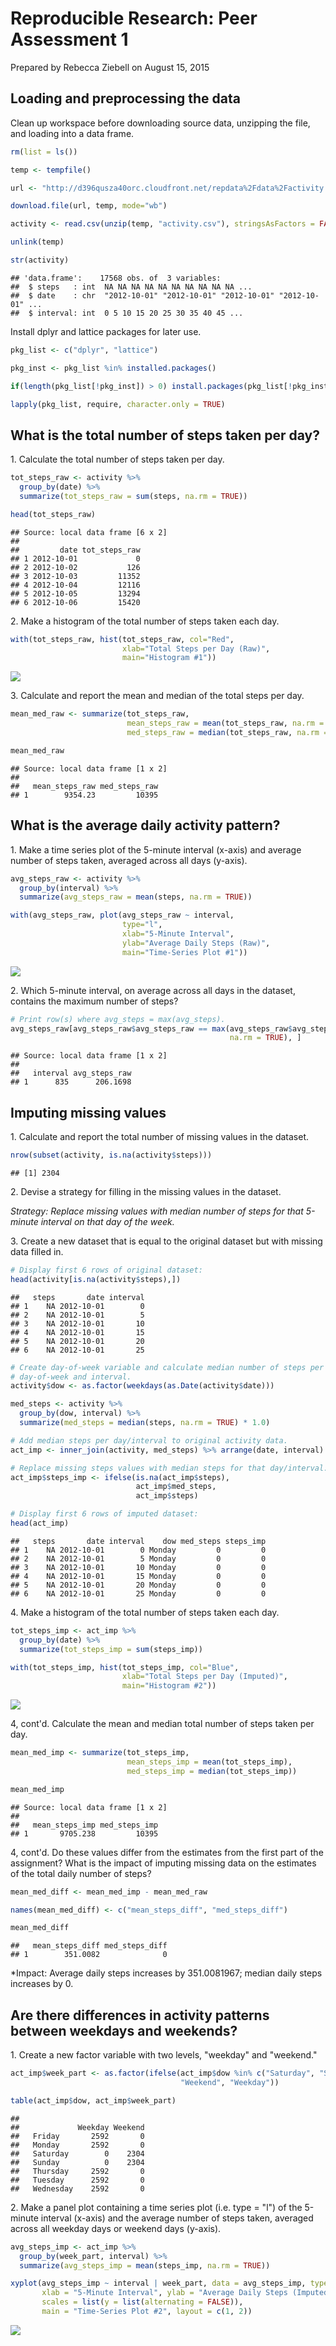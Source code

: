 # Reproducible Research: Peer Assessment 1

Prepared by Rebecca Ziebell on August 15, 2015

## Loading and preprocessing the data

Clean up workspace before downloading source data, unzipping the file, and
loading into a data frame.


```r
rm(list = ls())

temp <- tempfile()

url <- "http://d396qusza40orc.cloudfront.net/repdata%2Fdata%2Factivity.zip"

download.file(url, temp, mode="wb")

activity <- read.csv(unzip(temp, "activity.csv"), stringsAsFactors = FALSE)

unlink(temp)

str(activity)
```

```
## 'data.frame':	17568 obs. of  3 variables:
##  $ steps   : int  NA NA NA NA NA NA NA NA NA NA ...
##  $ date    : chr  "2012-10-01" "2012-10-01" "2012-10-01" "2012-10-01" ...
##  $ interval: int  0 5 10 15 20 25 30 35 40 45 ...
```

Install dplyr and lattice packages for later use.


```r
pkg_list <- c("dplyr", "lattice")

pkg_inst <- pkg_list %in% installed.packages()

if(length(pkg_list[!pkg_inst]) > 0) install.packages(pkg_list[!pkg_inst])

lapply(pkg_list, require, character.only = TRUE)
```

## What is the total number of steps taken per day?

1\. Calculate the total number of steps taken per day.


```r
tot_steps_raw <- activity %>% 
  group_by(date) %>% 
  summarize(tot_steps_raw = sum(steps, na.rm = TRUE))

head(tot_steps_raw)
```

```
## Source: local data frame [6 x 2]
## 
##         date tot_steps_raw
## 1 2012-10-01             0
## 2 2012-10-02           126
## 3 2012-10-03         11352
## 4 2012-10-04         12116
## 5 2012-10-05         13294
## 6 2012-10-06         15420
```

2\. Make a histogram of the total number of steps taken each day.


```r
with(tot_steps_raw, hist(tot_steps_raw, col="Red", 
                         xlab="Total Steps per Day (Raw)",
                         main="Histogram #1"))
```

![](PA1_template_files/figure-html/hist_raw-1.png) 

3\. Calculate and report the mean and median of the total steps per day.


```r
mean_med_raw <- summarize(tot_steps_raw, 
                          mean_steps_raw = mean(tot_steps_raw, na.rm = TRUE),
                          med_steps_raw = median(tot_steps_raw, na.rm = TRUE))

mean_med_raw
```

```
## Source: local data frame [1 x 2]
## 
##   mean_steps_raw med_steps_raw
## 1        9354.23         10395
```

## What is the average daily activity pattern?

1\. Make a time series plot of the 5-minute interval (x-axis) and average number
of steps taken, averaged across all days (y-axis).


```r
avg_steps_raw <- activity %>%
  group_by(interval) %>% 
  summarize(avg_steps_raw = mean(steps, na.rm = TRUE))

with(avg_steps_raw, plot(avg_steps_raw ~ interval, 
                         type="l", 
                         xlab="5-Minute Interval",
                         ylab="Average Daily Steps (Raw)", 
                         main="Time-Series Plot #1"))
```

![](PA1_template_files/figure-html/ts_plot_raw-1.png) 

2\. Which 5-minute interval, on average across all days in the dataset, contains
the maximum number of steps?


```r
# Print row(s) where avg_steps = max(avg_steps).
avg_steps_raw[avg_steps_raw$avg_steps_raw == max(avg_steps_raw$avg_steps_raw,
                                                 na.rm = TRUE), ]
```

```
## Source: local data frame [1 x 2]
## 
##   interval avg_steps_raw
## 1      835      206.1698
```

## Imputing missing values

1\. Calculate and report the total number of missing values in the dataset.


```r
nrow(subset(activity, is.na(activity$steps)))
```

```
## [1] 2304
```

2\. Devise a strategy for filling in the missing values in the dataset.

*Strategy: Replace missing values with median number of steps for that 5-minute
interval on that day of the week.*

3\. Create a new dataset that is equal to the original dataset but with missing 
data filled in.


```r
# Display first 6 rows of original dataset:
head(activity[is.na(activity$steps),])
```

```
##   steps       date interval
## 1    NA 2012-10-01        0
## 2    NA 2012-10-01        5
## 3    NA 2012-10-01       10
## 4    NA 2012-10-01       15
## 5    NA 2012-10-01       20
## 6    NA 2012-10-01       25
```

```r
# Create day-of-week variable and calculate median number of steps per
# day-of-week and interval.
activity$dow <- as.factor(weekdays(as.Date(activity$date)))

med_steps <- activity %>%
  group_by(dow, interval) %>%
  summarize(med_steps = median(steps, na.rm = TRUE) * 1.0)

# Add median steps per day/interval to original activity data.
act_imp <- inner_join(activity, med_steps) %>% arrange(date, interval)

# Replace missing steps values with median steps for that day/interval.
act_imp$steps_imp <- ifelse(is.na(act_imp$steps), 
                            act_imp$med_steps,
                            act_imp$steps)

# Display first 6 rows of imputed dataset:
head(act_imp)
```

```
##   steps       date interval    dow med_steps steps_imp
## 1    NA 2012-10-01        0 Monday         0         0
## 2    NA 2012-10-01        5 Monday         0         0
## 3    NA 2012-10-01       10 Monday         0         0
## 4    NA 2012-10-01       15 Monday         0         0
## 5    NA 2012-10-01       20 Monday         0         0
## 6    NA 2012-10-01       25 Monday         0         0
```

4\. Make a histogram of the total number of steps taken each day. 


```r
tot_steps_imp <- act_imp %>%
  group_by(date) %>%
  summarize(tot_steps_imp = sum(steps_imp))

with(tot_steps_imp, hist(tot_steps_imp, col="Blue", 
                         xlab="Total Steps per Day (Imputed)",
                         main="Histogram #2"))
```

![](PA1_template_files/figure-html/hist_imp-1.png) 

4, cont'd. Calculate the mean and median total number of steps taken per day. 


```r
mean_med_imp <- summarize(tot_steps_imp,
                          mean_steps_imp = mean(tot_steps_imp),
                          med_steps_imp = median(tot_steps_imp))

mean_med_imp
```

```
## Source: local data frame [1 x 2]
## 
##   mean_steps_imp med_steps_imp
## 1       9705.238         10395
```

4, cont'd. Do these values differ from the estimates from the first part of the
assignment? What is the impact of imputing missing data on the estimates of the
total daily number of steps?


```r
mean_med_diff <- mean_med_imp - mean_med_raw

names(mean_med_diff) <- c("mean_steps_diff", "med_steps_diff")

mean_med_diff
```

```
##   mean_steps_diff med_steps_diff
## 1        351.0082              0
```



*Impact: Average daily steps increases by 351.0081967; median daily steps 
increases by 0.

## Are there differences in activity patterns between weekdays and weekends?

1\. Create a new factor variable with two levels, "weekday" and "weekend."


```r
act_imp$week_part <- as.factor(ifelse(act_imp$dow %in% c("Saturday", "Sunday"),
                                      "Weekend", "Weekday"))

table(act_imp$dow, act_imp$week_part)
```

```
##            
##             Weekday Weekend
##   Friday       2592       0
##   Monday       2592       0
##   Saturday        0    2304
##   Sunday          0    2304
##   Thursday     2592       0
##   Tuesday      2592       0
##   Wednesday    2592       0
```

2\. Make a panel plot containing a time series plot (i.e. type = "l") of the
5-minute interval (x-axis) and the average number of steps taken, averaged
across all weekday days or weekend days (y-axis).


```r
avg_steps_imp <- act_imp %>%
  group_by(week_part, interval) %>% 
  summarize(avg_steps_imp = mean(steps_imp, na.rm = TRUE))

xyplot(avg_steps_imp ~ interval | week_part, data = avg_steps_imp, type = "l",
       xlab = "5-Minute Interval", ylab = "Average Daily Steps (Imputed)",
       scales = list(y = list(alternating = FALSE)),
       main = "Time-Series Plot #2", layout = c(1, 2))
```

![](PA1_template_files/figure-html/ts_plot_imp-1.png) 
